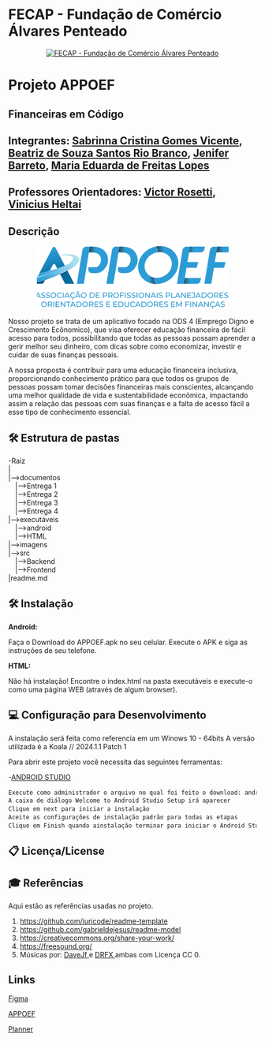 # FECAP - Fundação de Comércio Álvares Penteado
<p align="center">
<a href= "https://www.fecap.br/"><img src="https://encrypted-tbn0.gstatic.com/images?q=tbn:ANd9GcRhZPrRa89Kma0ZZogxm0pi-tCn_TLKeHGVxywp-LXAFGR3B1DPouAJYHgKZGV0XTEf4AE&usqp=CAU" alt="FECAP - Fundação de Comércio Álvares Penteado" border="0"></a>
</p>

# Projeto APPOEF

## Financeiras em Código

## Integrantes: <a href="https://www.linkedin.com/in/sabrinna-vicente-049225306/">Sabrinna Cristina Gomes Vicente</a>, <a href="https://www.linkedin.com/in/biaib/">Beatriz de Souza Santos Rio Branco</a>, <a href="https://www.linkedin.com/in/jenifer-barreto-55022523b/">Jenifer Barreto</a>, <a href="https://www.linkedin.com/in/mariaeflopes/">Maria Eduarda de Freitas Lopes</a>
## Professores Orientadores: <a href="https://www.linkedin.com/in/victorbarq/">Victor Rosetti</a>, <a href="https://www.linkedin.com/in/vheltai/">Vinicius Heltai</a>

## Descrição

<p align="center">
<img src="imagens/APPOEFlogo.png" alt="APPOEF" border="0">


Nosso projeto se trata de um aplicativo focado na ODS 4 (Emprego Digno e Crescimento Ecônomico), que visa oferecer educação financeira de fácil acesso para todos, possibilitando que todas as pessoas possam aprender a gerir melhor seu dinheiro, com dicas sobre como economizar, investir e cuidar de suas finanças pessoais. 


<a>
A nossa proposta é contribuir para uma educação financeira inclusiva, proporcionando conhecimento prático para que todos os grupos de pessoas possam tomar decisões financeiras mais conscientes, alcançando uma melhor qualidade de vida e sustentabilidade econômica, impactando assim a relação das pessoas com suas finanças e a falta de acesso fácil a esse tipo de conhecimento essencial.
</a>

## 🛠 Estrutura de pastas

-Raiz<br>
|<br>
|-->documentos<br>
  &emsp;|-->Entrega 1<br>
  &emsp;|-->Entrega 2<br>
  &emsp;|-->Entrega 3<br>
  &emsp;|-->Entrega 4<br>
|-->executáveis<br>
  &emsp;|-->android<br>
  &emsp;|-->HTML<br>
|-->imagens<br>
|-->src<br>
  &emsp;|-->Backend<br>
  &emsp;|-->Frontend<br>
|readme.md<br>

## 🛠 Instalação

<b>Android:</b>

Faça o Download do APPOEF.apk no seu celular.
Execute o APK e siga as instruções de seu telefone.

<b>HTML:</b>

Não há instalação!
Encontre o index.html na pasta executáveis e execute-o como uma página WEB (através de algum browser).

## 💻 Configuração para Desenvolvimento

A instalação será feita como referencia em um Winows 10 - 64bits
A versão utilizada é a Koala // 2024.1.1 Patch 1

Para abrir este projeto você necessita das seguintes ferramentas:

-<a href="https://developer.android.com/studio?gad_source=1&gclid=CjwKCAjwjsi4BhB5EiwAFAL0YJg7deeKIdqMGp8xDxrgcElCKwCzbKnZFdjvMu-1svySjL2aMJQ0eBoC2QkQAvD_BwE&gclsrc=aw.ds&hl=pt-br">ANDROID STUDIO</a>

```sh
Execute como administrador o arquivo no qual foi feito o download: android-studio-2024.1.1
A caixa de diálogo Welcome to Android Studio Setup irá aparecer
Clique em next para iniciar a instalação
Aceite as configurações de instalação padrão para todas as etapas
Clique em Finish quando ainstalação terminar para iniciar o Android Studio

```

## 📋 Licença/License


## 🎓 Referências

Aqui estão as referências usadas no projeto.

1. <https://github.com/iuricode/readme-template>
2. <https://github.com/gabrieldejesus/readme-model>
3. <https://creativecommons.org/share-your-work/>
4. <https://freesound.org/>
5. Músicas por: <a href="https://freesound.org/people/DaveJf/sounds/616544/"> DaveJf </a> e <a href="https://freesound.org/people/DRFX/sounds/338986/"> DRFX </a> ambas com Licença CC 0.

## Links 
<a href="https://www.figma.com/design/oqu6D8AnsQO9fFDGpQdWX3/APOEF?node-id=0-1&node-type=canvas&t=Ly7hNgtEdeeizgr8-0">Figma</a>


<a href="https://www.appoef.org/">APPOEF</a>


<a href="https://planner.cloud.microsoft/edu.fecap.br/pt-BR/Home/Planner/#/plantaskboard?groupId=543edac8-2b63-4d48-97c5-42c2cc98ba86&planId=4COb-dENKkWdoWVBNVAY02QAGbfD">Planner</a>



